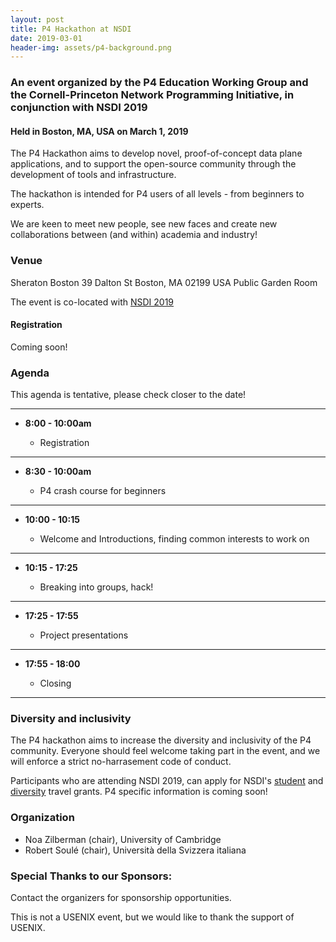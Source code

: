 ```yaml
---
layout: post
title: P4 Hackathon at NSDI
date: 2019-03-01
header-img: assets/p4-background.png
---
```


### An event organized by the P4 Education Working Group and the Cornell-Princeton Network Programming Initiative, in conjunction with NSDI 2019 
    
#### Held in Boston, MA, USA on March 1, 2019

The P4 Hackathon aims to develop novel, proof-of-concept data plane applications, and to support the open-source community through the development of tools and infrastructure.

The hackathon is intended for P4 users of all levels - from beginners to experts. 

We are keen to meet new people, see new faces and create new collaborations between (and within) academia and industry!

### Venue

Sheraton Boston
39 Dalton St
Boston, MA 02199
USA
Public Garden Room

The event is co-located with [NSDI 2019](https://www.usenix.org/conference/nsdi19/)

#### Registration

Coming soon!

### Agenda

This agenda is tentative, please check closer to the date!

---

* __8:00 - 10:00am__

    * Registration 

---

* __8:30 - 10:00am__

    * P4 crash course for beginners 

---

* __10:00 - 10:15__
    
    * Welcome and Introductions, finding common interests to work on

---    
    
* __10:15 - 17:25__

    * Breaking into groups, hack!

---    
        
* __17:25 - 17:55__

    * Project presentations

----

        
* __17:55 - 18:00__

    * Closing

----

### Diversity and inclusivity


The P4 hackathon aims to increase the diversity and inclusivity of the P4 community. 
Everyone should feel welcome taking part in the event, and we will enforce a strict no-harrasement code of conduct.

Participants who are attending NSDI 2019, can apply for NSDI's [student](https://www.usenix.org/conference/nsdi19/student-grants) and [diversity](https://www.usenix.org/conference/nsdi19/diversity-grants) travel grants. P4 specific information is coming soon!


### Organization

* Noa Zilberman (chair), University of Cambridge
* Robert Soul&eacute; (chair), Universit&agrave; della Svizzera italiana


### Special Thanks to our Sponsors:

Contact the organizers for sponsorship opportunities. 

This is not a USENIX event, but we would like to thank the support of USENIX.


